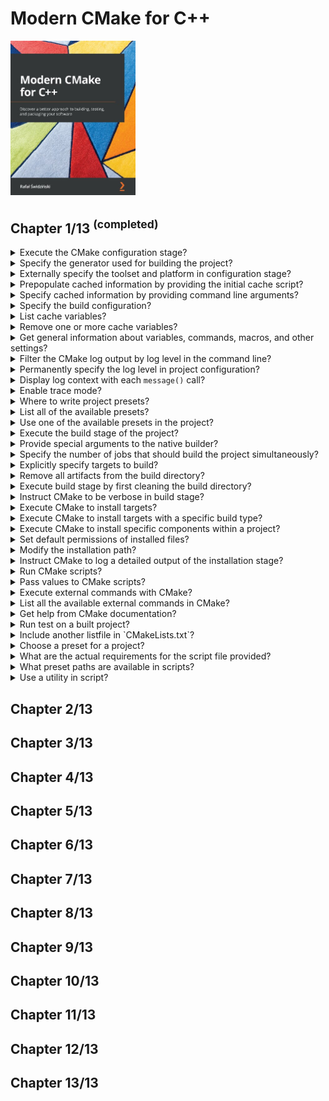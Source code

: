 # Modern CMake for C++
<img src="../covers/9781801070058.jpg" width="200"/>

## Chapter 1/13 <sup>(completed)<sup>

<details>
<summary>Execute the CMake configuration stage?</summary>

> ```sh
> cmake -S ./project -B ./build
> ``````

> **Resources**
> - Modern CMake for C++ - Chapter 1

> **References**
---
</details>

<details>
<summary>Specify the generator used for building the project?</summary>

> Selecting and configuring a generator decides which build tool from our
> system will be used for building. This can be overridden by the
> `CMAKE_GENERATOR` environment variable or by specifying the generator
> directly on the command line.
>
> ```sh
> cmake -G <generator-name> <path-to-source>
> ``````

> **Resources**
> - Modern CMake for C++ - Chapter 1

> **References**
---
</details>

<details>
<summary>Externally specify the toolset and platform in configuration stage?</summary>

> Some generators (such as Visual Studio) support a more in-depth specification
> of a toolset (compiler) and platform (compiler or SDK). Additionally, these
> have respective environment variables that override the default values:
> `CMAKE_GENERATOR_TOOLSET` and `CMAKE_GENERATOR_PLATFORM`.
>
> ```sh
> cmake -G <generator-name> -T <toolset-spec> -A <platform-name> <path-to-source>
> ``````

> **Resources**
> - Modern CMake for C++ - Chapter 1

> **References**
---
</details>

<details>
<summary>Prepopulate cached information by providing the initial cache script?</summary>

> We can provide a path to the CMake script, which (only) contains a list of
> `set()` commands to specify variables that will be used to initialize an
> empty build tree.
>
> ```sh
> cmake -C <initial-cache-script> <path-to-source>
> ``````

> **Resources**
> - Modern CMake for C++ - Chapter 1

> **References**
---
</details>

<details>
<summary>Specify cached information by providing command line arguments?</summary>

> The initialization and modification of existing cache variables can be done
> in command line, as follows:
>
> ```sh
> cmake -D <var>[:<type>]=<value> <path-to-source>
> ``````
>
> The `:<type>` section is optional (it is used by GUIs); you can use `BOOL`,
> `FILEPATH`, `PATH`, `STRING`, or `INTERNAL`.
>
> If you omit the type, it will be set to the type of an already existing
> variable; otherwise, it will be set to `UNINITIALIZED`.

> **Resources**
> - Modern CMake for C++ - Chapter 1

> **References**
---
</details>

<details>
<summary>Specify the build configuration?</summary>

> For single-configuration generators (such as Make and Ninja), you'll need to
> specify it during the configuration phase with the `CMAKE_BUILD_TYPE`
> variable and generate a separate build tree for each type of config:
>
> * `Debug`
> * `Release`
> * `MinSizeRel`
> * `RelWithDebInfo`
>
> ```sh
> cmake -S . -B build -D CMAKE_BUILD_TYPE=Release
> ``````
>
> Custom variables that are added manually with the `-D` option won't be
> visible in cache variables list unless you specify one of the supported
> types.

> **Resources**
> - Modern CMake for C++ - Chapter 1

> **References**
---
</details>

<details>
<summary>List cache variables?</summary>

> ```sh
> cmake -L[A][H] <path-to-source>
> ``````
>
> Such a list will contain cache variables that aren't marked as `ADVANCED`. We
> can change that by adding the `A` modifier.
>
> To print help messages with variables, add the `H` modifier.
>
> Custom variables that are added manually with the `-D` option won't be
> visible unless you specify one of the supported types.

> **Resources**
> - Modern CMake for C++ - Chapter 1

> **References**
---
</details>

<details>
<summary>Remove one or more cache variables?</summary>

> ```sh
> cmake -U <globbing_expr> <path-to-source>
> ``````
>
> Here, the globbing expression supports the `*` wildcard and any `?` character
> symbols. Both of the `-U` and `-D` options can be repeated multiple times.

> **Resources**
> - Modern CMake for C++ - Chapter 1

> **References**
---
</details>

<details>
<summary>Get general information about variables, commands, macros, and other settings?</summary>

> ```sh
cmake --system-information [file]
> ``````
>
> The optional file argument allows you to store the output in a file.
>
> Running it in the build tree directory will print additional information
> about the cache variables and build messages from the log files.

> **Resources**
> - Modern CMake for C++ - Chapter 1

> **References**
---
</details>

<details>
<summary>Filter the CMake log output by log level in the command line?</summary>

> By default, the log level is `STATUS`.
>
> ```sh
> cmake --log-level=<level>
> ``````
>
> Here, level can be any of the following:
>
> * `ERROR`
> * `WARNING`
> * `NOTICE`
> * `STATUS`
> * `VERBOSE`
> * `DEBUG`
> * `TRACE`

> **Resources**
> - Modern CMake for C++ - Chapter 1

> **References**
---
</details>

<details>
<summary>Permanently specify the log level in project configuration?</summary>

> You can specify this setting permanently in the `CMAKE_MESSAGE_LOG_LEVEL`
> cache variable.

> **Resources**
> - Modern CMake for C++ - Chapter 1

> **References**
---
</details>

<details>
<summary>Display log context with each <code>message()</code> call?</summary>

> To debug very complex projects, the `CMAKE_MESSAGE_CONTEXT` variable can be
> used like a stack. Whenever your code enters a specific context, you can add
> a descriptive name to the stack and remove it when leaving. By doing this,
> our messages will be decorated with the current `CMAKE_MESSAGE_CONTEXT`
> variable like so:
>
> ```
> [some.context.example] Debug message
> ``````
>
> The option to enable this kind of log output is as follows:
>
> ```sh
> cmake --log-context <path-to-source>
> ``````

> **Resources**
> - Modern CMake for C++ - Chapter 1

> **References**
---
</details>

<details>
<summary>Enable trace mode?</summary>

> If all logging options fail there is always trace mode.
>
> Trace mode will print every command with the filename and exact line number
> it is called from alongside its arguments.
>
> ```sh
> cmake --trace
> ``````

> **Resources**
> - Modern CMake for C++ - Chapter 1

> **References**
---
</details>

<details>
<summary>Where to write project presets?</summary>

> Developers can simplify how users interact with their projects and provide a
> `CMakePresets.json` file that specifies some defaults.

> **Resources**
> - Modern CMake for C++ - Chapter 1

> **References**
---
</details>

<details>
<summary>List all of the available presets?</summary>

> ```sh
> cmake --list-presets
> ``````

> **Resources**
> - Modern CMake for C++ - Chapter 1

> **References**
---
</details>

<details>
<summary>Use one of the available presets in the project?</summary>

> ```sh
> cmake --preset=<preset>
> ``````
>
> These values override the system defaults and the environment. However, at
> the same time, they can be overridden with any arguments that are explicitly
> passed on the command line.

> **Resources**
> - Modern CMake for C++ - Chapter 1

> **References**
---
</details>

<details>
<summary>Execute the build stage of the project?</summary>

> ```sh
> cmake --build <dir> [<options>] [-- <build-tool-options>]
> ``````

> **Resources**
> - Modern CMake for C++ - Chapter 1

> **References**
---
</details>

<details>
<summary>Provide special arguments to the native builder?</summary>

> CMake allows you to specify key build parameters that work for every builder.
> If you need to provide special arguments to your chosen, native builder, pass
> them at the end of the command after the `--` token.
>
> ```sh
> cmake --build <dir> -- <build-tool-options>
> ``````

> **Resources**
> - Modern CMake for C++ - Chapter 1

> **References**
---
</details>

<details>
<summary>Specify the number of jobs that should build the project simultaneously?</summary>

> Builders know the structure of project dependencies, so they can
> simultaneously process steps that have their dependencies met to save time.
>
> ```sh
> cmake --build <dir> --parallel [<number-of-jobs>]
> cmake --build <dir> -j [<number-of-jobs>]
> ``````
>
> The alternative is to set it with the `CMAKE_BUILD_PARALLEL_LEVEL`
> environment variable.

> **Resources**
> - Modern CMake for C++ - Chapter 1

> **References**
---
</details>

<details>
<summary>Explicitly specify targets to build?</summary>

> Every project is made up of one or more parts, called targets. Usually, we'll
> want to build all of them; However, on occasion, we might be interested in
> skipping some or explicitly building a target that was deliberately excluded
> from normal builds.
>
> ```sh
> cmake --build <dir> --target <target1> -t <target2> ...
> ``````

> **Resources**
> - Modern CMake for C++ - Chapter 1

> **References**
---
</details>

<details>
<summary>Remove all artifacts from the build directory?</summary>

> ```sh
> cmake --build <dir> -t clean
> cmake --build <dir> --target clean
> ``````

> **Resources**
> - Modern CMake for C++ - Chapter 1

> **References**
---
</details>

<details>
<summary>Execute build stage by first cleaning the build directory?</summary>

> ```sh
> cmake --build <dir> --clean-first
> ``````

> **Resources**
> - Modern CMake for C++ - Chapter 1

> **References**
---
</details>

<details>
<summary>Instruct CMake to be verbose in build stage?</summary>

> ```sh
> cmake --build <dir> --verbose
> cmake --build <dir> -v
> ``````
>
> The same effect can be achieved by setting the `CMAKE_VERBOSE_MAKEFILE`
> cached variable.

> **Resources**
> - Modern CMake for C++ - Chapter 1

> **References**
---
</details>

<details>
<summary>Execute CMake to install targets?</summary>

> ```sh
> cmake --install <dir> [<options>]
> ``````

> **Resources**
> - Modern CMake for C++ - Chapter 1

> **References**
---
</details>

<details>
<summary>Execute CMake to install targets with a specific build type?</summary>

> We can specify which build type we want to use for our installation. The
> available types include:
>
> * `Debug`
> * `Release`
> * `MinSizeRel`
> * `RelWithDebInfo`
>
> ```sh
> cmake --install <dir> --config <cfg>
> ``````

> **Resources**
> - Modern CMake for C++ - Chapter 1

> **References**
---
</details>

<details>
<summary>Execute CMake to install specific components within a project?</summary>

> As a developer, you might choose to split your project into components that
> can be installed independently. This might be something like application,
> docs, and extra-tools.
>
> ```sh
> cmake --install <dir> --component <comp>
> ``````

> **Resources**
> - Modern CMake for C++ - Chapter 1

> **References**
---
</details>

<details>
<summary>Set default permissions of installed files?</summary>

> If installation is carried on a Unix-like platform, you can specify default
> permissions for the installed directories, with the following option, using
> the format of `u=rwx,g=rx,o=rx`:
>
> ```sh
> cmake --install <dir>  --default-directory-permissions <permissions>
> ``````

> **Resources**
> - Modern CMake for C++ - Chapter 1

> **References**
---
</details>

<details>
<summary>Modify the installation path?</summary>

> We can prepend the installation path specified in the project configuration
> with a prefix of our choice:
>
> ```sh
> cmake --install <dir> --prefix <prefix>
> ``````

> **Resources**
> - Modern CMake for C++ - Chapter 1

> **References**
---
</details>

<details>
<summary>Instruct CMake to log a detailed output of the installation stage?</summary>

> ```sh
> cmake --build <dir> -v
> cmake --build <dir> --verbose
> ``````
>
> The same effect can be achieved if the `VERBOSE` environment variable is set.
>
> ```sh
> VERBOSE=1 cmake --build <dir>
> ``````

> **Resources**
> - Modern CMake for C++ - Chapter 1

> **References**
---
</details>

<details>
<summary>Run CMake scripts?</summary>

> ```sh
> cmake -D <var>=<value> -P <cmake-script-file> -- <unparsed options>...
> ``````

> **Resources**
> - Modern CMake for C++ - Chapter 1

> **References**
---
</details>

<details>
<summary>Pass values to CMake scripts?</summary>

> There are two ways you can pass values to scripts:
>
> * Through variables defined with the `-D` option.
> * Through arguments that can be passed after a `--` token.
>
> ```sh
> cmake [{-D <var>=<value>}...] -P <cmake-script-file>  [-- <unparsed-options>...]
> cmake -D CMAKE_BUILD_TYPE=Release -P script.cmake  -- --verbose
> ``````
>
> CMake will create `CMAKE_ARGV<n>` variables for all arguments passed to the
> script (including the `--` token).

> **Resources**
> - Modern CMake for C++ - Chapter 1

> **References**
---
</details>

<details>
<summary>Execute external commands with CMake?</summary>

> On rare occasions, we might need to run a single command in a
> platform-independent way – perhaps copy a file or compute a checksum.
>
> ```sh
> cmake -E <command> [<options>]
> ``````

> **Resources**
> - Modern CMake for C++ - Chapter 1

> **References**
---
</details>

<details>
<summary>List all the available external commands in CMake?</summary>

> ```sh
> cmake -E
> ``````

> **Resources**
> - Modern CMake for C++ - Chapter 1

> **References**
---
</details>

<details>
<summary>Get help from CMake documentation?</summary>

> ```sh
> cmake ––help[-<topic>]
> cmake --help-commands file
> ``````

> **Resources**
> - Modern CMake for C++ - Chapter 1

> **References**
---
</details>

<details>
<summary>Run test on a built project?</summary>

> The simplest way to run tests for a built project is to call ctest in the
> generated build tree:
>
> ```sh
> ctest
> ``````

> **Resources**
> - Modern CMake for C++ - Chapter 1

> **References**
---
</details>

<details>
<summary>Include another listfile in `CMakeLists.txt`?</summary>

> Files that contain the CMake language are called listfiles and can be
> included one in another, by calling `include()` and `find_package()`, or
> indirectly with `add_subdirectory()`
>
> CMake projects are configured with `CMakeLists.txt` listfiles.
>
> It should contain at least two commands:
>
> ```cmake
> cmake_minimum_required(VERSION <x.xx>)
> project(<name> <OPTIONS>)
> ``````
>
> We also have an `add_subdirectory(api)` command to include another
> `CMakeListst.txt` file from the api directory to perform steps that are
> specific to the API part of our application.

> **Resources**
> - Modern CMake for C++ - Chapter 1

> **References**
---
</details>

<details>
<summary>Choose a preset for a project?</summary>

> Users can choose presets through the GUI or use the command line to
> `--list-presets` and select a preset for the buildsystem with the
> `--preset=<preset>` option.

> **Resources**
> - Modern CMake for C++ - Chapter 1

> **References**
---
</details>

<details>
<summary>What are the actual requirements for the script file provided?</summary>

> Not that many: a script can be as complex as you like or an empty file.
> However, it is recommended that you call the `cmake_minimum_required()`
> command at the beginning of the script. This command tells CMake which
> policies should be applied to subsequent commands in this project
>
> When running scripts, CMake won't execute any of the usual stages (such as
> configuration or generation), and it won't use the cache.

> **Resources**
> - Modern CMake for C++ - Chapter 1

> **References**
---
</details>

<details>
<summary>What preset paths are available in scripts?</summary>

> Since there is no concept of a source/build tree in scripts, variables that
> usually hold references to these paths will contain the current working
> directory instead: `CMAKE_BINARY_DIR`, `CMAKE_SOURCE_DIR`,
> `CMAKE_CURRENT_BINARY_DIR`, and `CMAKE_CURRENT_SOURCE_DIR`.

> **Resources**
> - Modern CMake for C++ - Chapter 1

> **References**
---
</details>

<details>
<summary>Use a utility in script?</summary>

> To use a utility module, we need to call an `include(<MODULE>)` command.

> **Resources**
> - Modern CMake for C++ - Chapter 1

> **References**
---
</details>

## Chapter 2/13
## Chapter 3/13
## Chapter 4/13
## Chapter 5/13
## Chapter 6/13
## Chapter 7/13
## Chapter 8/13
## Chapter 9/13
## Chapter 10/13
## Chapter 11/13
## Chapter 12/13
## Chapter 13/13
